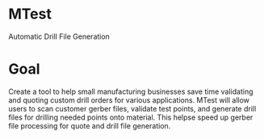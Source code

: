 # MTest
Automatic Drill File Generation

# Goal
Create a tool to help small manufacturing businesses save time validating and quoting custom drill orders for various applications.
MTest will allow users to scan customer gerber files, validate test points, and generate drill files for drilling needed points onto
material. This helpse speed up gerber file processing for quote and drill file generation.
